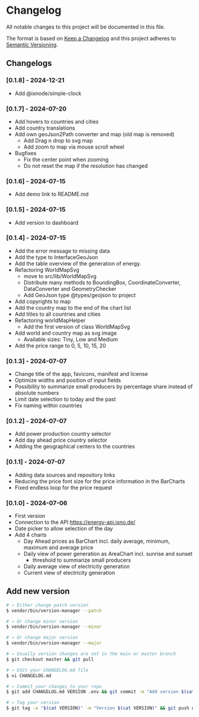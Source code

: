 # Changelog

All notable changes to this project will be documented in this file.

The format is based on [Keep a Changelog](http://keepachangelog.com/en/1.0.0/)
and this project adheres to [Semantic Versioning](http://semver.org/spec/v2.0.0.html).

## Changelogs

### [0.1.8] - 2024-12-21

* Add @ixnode/simple-clock

### [0.1.7] - 2024-07-20

* Add hovers to countries and cities
* Add country translations
* Add own geoJson2Path converter and map (old map is removed)
  * Add Drag n drop to svg map
  * Add zoom to map via mouse scroll wheel
* Bugfixes
  * Fix the center point when zooming
  * Do not reset the map if the resolution has changed

### [0.1.6] - 2024-07-15

* Add demo link to README.md

### [0.1.5] - 2024-07-15

* Add version to dashboard

### [0.1.4] - 2024-07-15

* Add the error message to missing data
* Add the type to InterfaceGeoJson
* Add the table overview of the generation of energy.
* Refactoring WorldMapSvg
  * move to src/lib/WorldMapSvg
  * Distribute many methods to BoundingBox, CoordinateConverter, DataConverter and GeometryChecker
  * Add GeoJson type @types/geojson to project
* Add copyrights to map
* Add the country map to the end of the chart list
* Add titles to all countries and cities
* Refactoring worldMapHelper
  * Add the first version of class WorldMapSvg
* Add world and country map as svg image
  * Available sizes: Tiny, Low and Medium
* Add the price range to 0, 5, 10, 15, 20

### [0.1.3] - 2024-07-07

* Change title of the app, favicons, manifest and license
* Optimize widths and position of input fields
* Possibility to summarize small producers by percentage share instead of absolute numbers
* Limit date selection to today and the past 
* Fix naming within countries

### [0.1.2] - 2024-07-07

* Add power production country selector
* Add day ahead price country selector
* Adding the geographical centers to the countries

### [0.1.1] - 2024-07-07

* Adding data sources and repository links
* Reducing the price font size for the price information in the BarCharts
* Fixed endless loop for the price request

### [0.1.0] - 2024-07-06

* First version
* Connection to the API https://energy-api.ixno.de/
* Date picker to allow selection of the day
* Add 4 charts
  * Day Ahead prices as BarChart incl. daily average, minimum, maximum and average price
  * Daily view of power generation as AreaChart incl. sunrise and sunset
    * threshold to summarize small producers
  * Daily average view of electricity generation
  * Current view of electricity generation

## Add new version

```bash
# → Either change patch version
$ vendor/bin/version-manager --patch

# → Or change minor version
$ vendor/bin/version-manager --minor

# → Or change major version
$ vendor/bin/version-manager --major

# → Usually version changes are set in the main or master branch
$ git checkout master && git pull

# → Edit your CHANGELOG.md file
$ vi CHANGELOG.md

# → Commit your changes to your repo
$ git add CHANGELOG.md VERSION .env && git commit -m "Add version $(cat VERSION)" && git push

# → Tag your version
$ git tag -a "$(cat VERSION)" -m "Version $(cat VERSION)" && git push origin "$(cat VERSION)"
```
